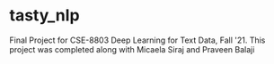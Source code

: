 # tasty_nlp
Final Project for CSE-8803 Deep Learning for Text Data, Fall '21. This project was completed along with Micaela Siraj and Praveen Balaji
